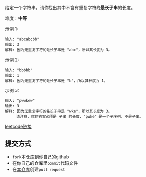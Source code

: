 给定一个字符串，请你找出其中不含有重复字符的**最长子串**的长度。

难度：**中等**

示例 1:

```
输入: "abcabcbb"
输出: 3 
解释: 因为无重复字符的最长子串是 "abc"，所以其长度为 3。
```

示例 2:
```
输入: "bbbbb"
输出: 1
解释: 因为无重复字符的最长子串是 "b"，所以其长度为 1。
```

示例 3:
```
输入: "pwwkew"
输出: 3
解释: 因为无重复字符的最长子串是 "wke"，所以其长度为 3。
     请注意，你的答案必须是 子串 的长度，"pwke" 是一个子序列，不是子串。
```

[leetcode链接](https://leetcode-cn.com/problems/longest-substring-without-repeating-characters/)


## 提交方式

* ```fork```本仓库到你自己的github
* 在你自己的仓库里```commit```代码文件
* 在[本仓库](https://github.com/ncuhome/ncuhome-weekly-puzzle)创建```pull request```
